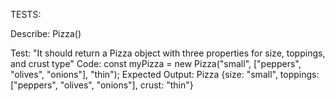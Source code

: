 TESTS:

Describe: Pizza()

Test: "It should return a Pizza object with three properties for size, toppings, and crust type"
Code: const myPizza = new Pizza("small", ["peppers", "olives", "onions"], "thin");
Expected Output: Pizza {size: "small", toppings: ["peppers", "olives", "onions"], crust: "thin"}